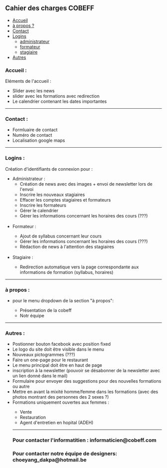 <h2>Cahier des charges COBEFF</h2>
<ul>
  <li><a href="#accueil">Accueil</a>
  <li><a href="#qui">à propos ?</a>
    <li><a href="#contact">Contact</a>
  <li><a href="#logins">Logins</a>
    <ul>
      <li><a href="#admin">administrateur</a></li>
      <li><a href="#formateur">formateur</a></li>
      <li><a href="#stagiaire">stagiaire</a></li>
    </ul>
  </li>
  <li><a href="#autres">Autres</a></li>
</ul>

<h3 id="accueil">Accueil :</h3>
<p>Eléments de l'accueil :</p>
<ul>
  <li>Slider avec les news</li>
  <li>slider avec les formations avec redirection</li>
  <li>Le calendrier contenant les dates importantes</li>
</ul>

<hr>

<h3 id="contact">Contact :</h3>
<ul>
  <li>Formluaire de contact</li>
  <li>Numéro de contact</li>
  <li>Localisation google maps</li>
</ul>

<hr>

<h3 id="logins">Logins :</h3>
<p>Création d'identifiants de connexion pour :</p>
<ul>
  <li id="admin">Administrateur :<br>
    <ul>
      <li>Création de news avec des images + envoi de newsletter lors de l'envoi</li>
      <li>Inscrire les nouveaux stagiaires</li>
      <li>Effacer les comptes stagiaires et formateurs</li>
      <li>Inscrire les formateurs</li>
      <li>Gérer le calendrier</li>
      <li>Gérer les informations concernant les horaires des cours (???)</li>
    </ul>
  </li>
  
  <br>
  <li id="formateur">Formateur :</li>
  <ul>
    <li>Ajout de syllabus concernant leur cours</li>
    <li>Gérer les informations concernant les horaires des cours (???)</li>
    <li>Rédaction de news à l'attention des stagiaires</li>
  </ul>
  <br>
  
  <li id="stagiaire">Stagiaire :</li>
  <ul>
    <li>Redirection automatique vers la page correspondante aux informations de formation (syllabus, horaires)</li>
  </ul>
</ul>

<hr>

<h3 id="qui">à propos :</h3>
<ul>
  <li>pour le menu dropdown de la section "à propos": </li>
  <ul>
    <li>Présentation de la cobeff</li>
    <li>Notr équipe</li>
  </ul>
</ul>

<hr>

<h3 id="autres">Autres :</h3>
<ul>
  <li>Postionner bouton facebook avec position fixed</li>
  <li>Le logo du site doit être visible dans le menu</li>
  <li>Nouveaux pictogrammes (???)</li>
  <li>Faire un one-page pour le restaurant</li>
  <li>Le menu principal doit être en haut de page</li>
  <li>inscription à la newsletter (pouvoir se désabonner de la newsletter avec un lien donné dans le mail)</li>
  <li>Formulaire pour envoyer des suggestions pour des nouvelles formations ou autre</li>
  <li>Mettre en avant la mixité homme/femme dans les formations (avec des photos montrant des personnes des 2 sexes ?)</li>
  <li>Formations uniquement ouvertes aux femmes :</li>
    <ul>
      <li>Vente</li>
      <li>Restauration</li>
      <li>Agent d'entretien en hopital (ADEH)</<li>
    </ul>
</<ul>
<hr>
  <h3>Pour contacter l'informatitien : informaticien@cobeff.com</h3>
  
  <h3>Pour contacter notre équipe de designers: choeyang_dakpa@hotmail.be</h3>
